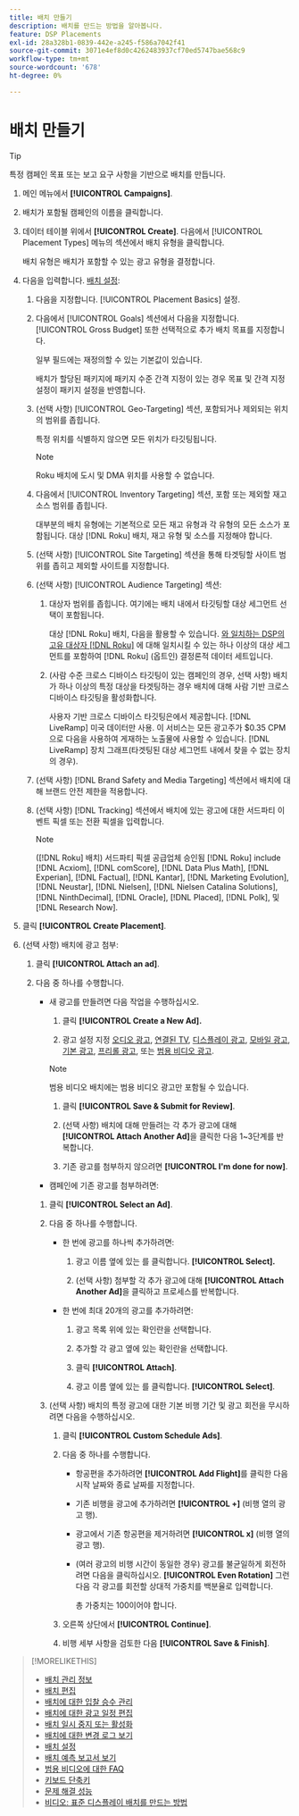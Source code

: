 ```yaml
---
title: 배치 만들기
description: 배치를 만드는 방법을 알아봅니다.
feature: DSP Placements
exl-id: 28a328b1-0839-442e-a245-f586a7042f41
source-git-commit: 3071e4ef8d0c4262483937cf70ed5747bae568c9
workflow-type: tm+mt
source-wordcount: '678'
ht-degree: 0%

---
```


# 배치 만들기

>[!TIP]
>
>특정 캠페인 목표 또는 보고 요구 사항을 기반으로 배치를 만듭니다.

1. 메인 메뉴에서 **[!UICONTROL Campaigns]**.

1. 배치가 포함될 캠페인의 이름을 클릭합니다.

1. 데이터 테이블 위에서 **[!UICONTROL Create]**. 다음에서 [!UICONTROL Placement Types] 메뉴의 섹션에서 배치 유형을 클릭합니다.

   배치 유형은 배치가 포함할 수 있는 광고 유형을 결정합니다.

1. 다음을 입력합니다. [배치 설정](placement-settings.md):

   1. 다음을 지정합니다. [!UICONTROL Placement Basics] 설정.

   1. 다음에서 [!UICONTROL Goals] 섹션에서 다음을 지정합니다. [!UICONTROL Gross Budget] 또한 선택적으로 추가 배치 목표를 지정합니다.

      일부 필드에는 재정의할 수 있는 기본값이 있습니다.

      배치가 할당된 패키지에 패키지 수준 간격 지정이 있는 경우 목표 및 간격 지정 설정이 패키지 설정을 반영합니다.

   1. (선택 사항) [!UICONTROL Geo-Targeting] 섹션, 포함되거나 제외되는 위치의 범위를 좁힙니다.

      특정 위치를 식별하지 않으면 모든 위치가 타깃팅됩니다.

      >[!NOTE]
      >
      >Roku 배치에 도시 및 DMA 위치를 사용할 수 없습니다.

   1. 다음에서 [!UICONTROL Inventory Targeting] 섹션, 포함 또는 제외할 재고 소스 범위를 좁힙니다.

      대부분의 배치 유형에는 기본적으로 모든 재고 유형과 각 유형의 모든 소스가 포함됩니다. 대상 [!DNL Roku] 배치, 재고 유형 및 소스를 지정해야 합니다.

   1. (선택 사항) [!UICONTROL Site Targeting] 섹션을 통해 타겟팅할 사이트 범위를 좁히고 제외할 사이트를 지정합니다.

   1. (선택 사항) [!UICONTROL Audience Targeting] 섹션:

      1. 대상자 범위를 좁힙니다. 여기에는 배치 내에서 타깃팅할 대상 세그먼트 선택이 포함됩니다.

         대상 [!DNL Roku] 배치, 다음을 활용할 수 있습니다. [와 일치하는 DSP의 고유 대상자 [!DNL Roku]](/help/dsp/inventory/roku-inventory.md) 에 대해 일치시킬 수 있는 하나 이상의 대상 세그먼트를 포함하여 [!DNL Roku] (옵트인) 결정론적 데이터 세트입니다.

      1. (사람 수준 크로스 디바이스 타깃팅이 있는 캠페인의 경우, 선택 사항) 배치가 하나 이상의 특정 대상을 타겟팅하는 경우 배치에 대해 사람 기반 크로스 디바이스 타깃팅을 활성화합니다.

         사용자 기반 크로스 디바이스 타깃팅은에서 제공합니다. [!DNL LiveRamp] 미국 데이터만 사용. 이 서비스는 모든 광고주가 $0.35 CPM으로 다음을 사용하여 게재하는 노출물에 사용할 수 있습니다. [!DNL LiveRamp] 장치 그래프(타겟팅된 대상 세그먼트 내에서 찾을 수 없는 장치의 경우).

   1. (선택 사항) [!DNL Brand Safety and Media Targeting] 섹션에서 배치에 대해 브랜드 안전 제한을 적용합니다.

   1. (선택 사항) [!DNL Tracking] 섹션에서 배치에 있는 광고에 대한 서드파티 이벤트 픽셀 또는 전환 픽셀을 입력합니다.

      >[!NOTE]
      >
      >([!DNL Roku] 배치) 서드파티 픽셀 공급업체 승인됨 [!DNL Roku] include [!DNL Acxiom], [!DNL comScore], [!DNL Data Plus Math], [!DNL Experian], [!DNL Factual], [!DNL Kantar], [!DNL Marketing Evolution], [!DNL Neustar], [!DNL Nielsen], [!DNL Nielsen Catalina Solutions], [!DNL NinthDecimal], [!DNL Oracle], [!DNL Placed], [!DNL Polk], 및 [!DNL Research Now].

1. 클릭 **[!UICONTROL Create Placement]**.

1. (선택 사항) 배치에 광고 첨부:

   1. 클릭 **[!UICONTROL Attach an ad]**.

   1. 다음 중 하나를 수행합니다.

      * 새 광고를 만들려면 다음 작업을 수행하십시오.

         1. 클릭 **[!UICONTROL Create a New Ad].**

         1. 광고 설정 지정 [오디오 광고](/help/dsp/campaign-management/ads/ad-settings-audio.md), [연결된 TV](/help/dsp/campaign-management/ads/ad-settings-connected-tv.md), [디스플레이 광고](/help/dsp/campaign-management/ads/ad-settings-display.md), [모바일 광고](/help/dsp/campaign-management/ads/ad-settings-mobile.md), [기본 광고](/help/dsp/campaign-management/ads/ad-settings-native.md), [프리롤 광고](/help/dsp/campaign-management/ads/ad-settings-pre-roll.md), 또는 [범용 비디오 광고](/help/dsp/campaign-management/ads/ad-settings-universal-video.md).

        >[!NOTE]
        >
        >범용 비디오 배치에는 범용 비디오 광고만 포함될 수 있습니다.

         1. 클릭 **[!UICONTROL Save & Submit for Review]**.

         1. (선택 사항) 배치에 대해 만들려는 각 추가 광고에 대해 **[!UICONTROL Attach Another Ad]**&#x200B;을 클릭한 다음 1~3단계를 반복합니다.

         1. 기존 광고를 첨부하지 않으려면 **[!UICONTROL I'm done for now]**.

      * 캠페인에 기존 광고를 첨부하려면:

      1. 클릭 **[!UICONTROL Select an Ad]**.

      1. 다음 중 하나를 수행합니다.

         * 한 번에 광고를 하나씩 추가하려면:

            1. 광고 이름 옆에 있는 를 클릭합니다. **[!UICONTROL Select].**

            1. (선택 사항) 첨부할 각 추가 광고에 대해 **[!UICONTROL Attach Another Ad]**&#x200B;을 클릭하고 프로세스를 반복합니다.

         * 한 번에 최대 20개의 광고를 추가하려면:

            1. 광고 목록 위에 있는 확인란을 선택합니다.

            1. 추가할 각 광고 옆에 있는 확인란을 선택합니다.

            1. 클릭 **[!UICONTROL Attach]**.

            1. 광고 이름 옆에 있는 를 클릭합니다. **[!UICONTROL Select]**.

      1. (선택 사항) 배치의 특정 광고에 대한 기본 비행 기간 및 광고 회전을 무시하려면 다음을 수행하십시오.

         1. 클릭 **[!UICONTROL Custom Schedule Ads]**.

         1. 다음 중 하나를 수행합니다.

            * 항공편을 추가하려면 **[!UICONTROL Add Flight]**&#x200B;를 클릭한 다음 시작 날짜와 종료 날짜를 지정합니다.

            * 기존 비행을 광고에 추가하려면 **[!UICONTROL +]** (비행 열의 광고 행).

            * 광고에서 기존 항공편을 제거하려면 **[!UICONTROL x]** (비행 열의 광고 행).

            * (여러 광고의 비행 시간이 동일한 경우) 광고를 불균일하게 회전하려면 다음을 클릭하십시오. **[!UICONTROL Even Rotation]** 그런 다음 각 광고를 회전할 상대적 가중치를 백분율로 입력합니다.

              총 가중치는 100이어야 합니다.

         1. 오른쪽 상단에서 **[!UICONTROL Continue]**.

         1. 비행 세부 사항을 검토한 다음 **[!UICONTROL Save & Finish]**.

>[!MORELIKETHIS]
>
>* [배치 관리 정보](placement-about.md)
>* [배치 편집](placement-edit.md)
>* [배치에 대한 입찰 승수 관리](placement-manage-bid-multipliers.md)
>* [배치에 대한 광고 일정 편집](placement-edit-ad-schedule.md)
>* [배치 일시 중지 또는 활성화](placement-pause-activate.md)
>* [배치에 대한 변경 로그 보기](placement-change-log.md)
>* [배치 설정](placement-settings.md)
>* [배치 예측 보고서 보기](/help/dsp/campaign-management/reports/placement-forecast.md)
>* [범용 비디오에 대한 FAQ](/help/dsp/campaign-management/faq-universal-video.md)
>* [키보드 단축키](/help/dsp/campaign-management/reports/keyboard-shortcuts.md)
>* [문제 해결 성능](/help/dsp/optimization/troubleshooting-performance.md)
>* [비디오: 표준 디스플레이 배치를 만드는 방법](https://video.tv.adobe.com/v/340454)
